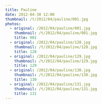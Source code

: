 ```yaml
---
title: Pauline
date: 2012-04-30 12:00
thumbnail: /t/2012/04/pauline/001.jpg
photos:
  - original: /2012/04/pauline/001.jpg
    thumbnail: /t/2012/04/pauline/001.jpg
    title: 001
  - original: /2012/04/pauline/128.jpg
    thumbnail: /t/2012/04/pauline/128.jpg
    title: 128
  - original: /2012/04/pauline/129.jpg
    thumbnail: /t/2012/04/pauline/129.jpg
    title: 129
  - original: /2012/04/pauline/130.jpg
    thumbnail: /t/2012/04/pauline/130.jpg
    title: 130
  - original: /2012/04/pauline/131.jpg
    thumbnail: /t/2012/04/pauline/131.jpg
    title: 131
---
```

